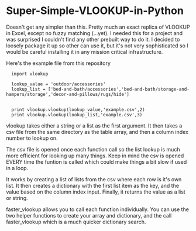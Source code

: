 # Super-Simple-VLOOKUP-in-Python


Doesn't get any simpler than this. Pretty much an exact replica of VLOOKUP in Excel, except no fuzzy matching (...yet). I needed this for a project and was surprised I couldn't find any other prebuilt way to do it. I decided to loosely package it up so other can use it, but it's not very sophisticated so I would be careful installing it in any mission critical infrastructure.

Here's the example file from this repository

      import vlookup
      
      lookup_value = 'outdoor/accessories'
      lookup_list = ['bed-and-bath/accessories','bed-and-bath/storage-and-hampers/storage','decor-and-pillows/rugs/hide']
      
      
      print vlookup.vlookup(lookup_value,'example.csv',2)
      print vlookup.vlookup(lookup_list,'example.csv',3)
      

vlookup takes either a string or a list as the first argument. It then takes a csv file from the same directory as the table array, and then a column index number to lookup on.

The csv file is opened once each function call so the list lookup is much more efficient for looking up many things. Keep in mind the csv is opened EVERY time the funtion is called which could make things a bit slow if used in a loop.

It works by creating a list of lists from the csv where each row is it's own list. It then creates a dictionary with the first list item as the key, and the value based on the column index input. Finally, it returns the value as a list or string.

faster_vlookup allows you to call each function individually. You can use the two helper functions to create your array and dictionary, and the call faster_vlookup which is a much quicker dictionary search. 


